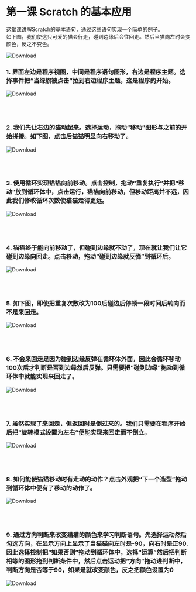 ﻿# 第一课 Scratch 的基本应用
这堂课讲解Scratch的基本语句，通过这些语句实现一个简单的例子。<br>
如下图，我们使这只可爱的猫会行走，碰到边缘后会往回走。然后当猫向左时会变颜色，反之不变色。

![Download](/Scratch/resource/program0.gif)

### 1. 界面左边是程序视图，中间是程序语句图形，右边是程序主题。选择事件把“当绿旗被点击”拉到右边程序主题，这是程序的开始。

![Download](/Scratch/resource/program1.gif)

<br><br>

### 2. 我们先让右边的猫动起来。选择运动，拖动“移动”图形与之前的开始拼接。如下图，点击后猫猫明显向右移动了。

![Download](/Scratch/resource/program2.gif)

<br><br>

### 3. 使用循环实现猫猫向前移动。点击控制，拖动“重复执行”并把“移动”放到循环体中，点击运行，猫猫向前移动，但移动距离并不远，因此我们修改循环次数使猫猫走得更远。

![Download](/Scratch/resource/program3.gif)

<br><br>

### 4. 猫猫终于能向前移动了，但碰到边缘就不动了，现在就让我们让它碰到边缘向回走。点击移动，拖动“碰到边缘就反弹”到循环后。

![Download](/Scratch/resource/program4.gif)

<br><br>

### 5. 如下图，即使把重复次数改为100后碰边后停顿一段时间后转向而不是来回走。

![Download](/Scratch/resource/program5.gif)

<br><br>

### 6. 不会来回走是因为碰到边缘反弹在循环体外面，因此会循环移动100次后才判断是否到边缘然后反弹。只需要把“碰到边缘”拖动到循环体中就能实现来回走了。

![Download](/Scratch/resource/program6.gif)

<br><br>

### 7. 虽然实现了来回走，但返回时是倒过来的。我们只需要在程序开始后把“旋转模式设置为左右”便能实现来回走而不倒立。

![Download](/Scratch/resource/program7.gif)

<br><br>

### 8. 如何能使猫猫移动时有走动的动作？点击外观把“下一个造型”拖动到循环体中便有了移动的动作了。

![Download](/Scratch/resource/program8.gif)

<br><br>

### 9. 通过方向判断来改变猫猫的颜色来学习判断语句。先选择运动然后勾选方向，在显示方向上显示了当猫猫向左时是-90，向右时是正90.因此选择控制把“如果否则”拖动到循环体中，选择“运算”然后把判断相等的图形拖到判断条件中，然后点击运动把“方向”拖动进判断中，判断方向是否等于90，如果是就改变颜色，反之把颜色设置为0

![Download](/Scratch/resource/program9.gif)

